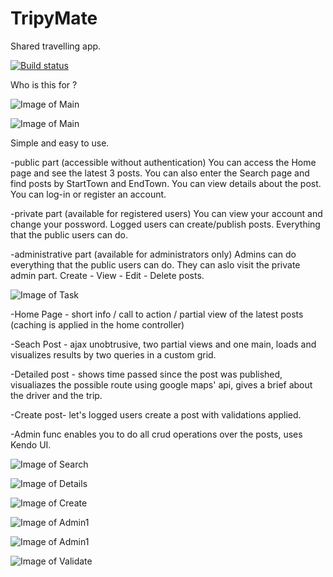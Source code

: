 # TripyMate
Shared travelling app.

[![Build status](https://ci.appveyor.com/api/projects/status/ytvuwrbqk4h7xpkv?svg=true)](https://ci.appveyor.com/project/petkoche/tripymate)


Who is this for ?

![Image of Main](https://2.bp.blogspot.com/-1i00rUPG70c/WeRQ8rRlkJI/AAAAAAAADEA/rQn-_mF5gxoPoFXXpSDq-pvzUKqPyLRqACLcBGAs/s1600/heading.png)

![Image of Main](https://4.bp.blogspot.com/-8g2FOijqOmQ/WeRSjSNT95I/AAAAAAAADEk/rinRZUKum6kgkv9aTfqEa3mL3SXCdJn7wCLcBGAs/s1600/HomePage.png)

Simple and easy to use.

-public part (accessible without authentication)
You can access the Home page and see the latest 3 posts.
You can also enter the Search page and find posts by StartTown and EndTown.
You can view details about the post.
You can log-in or register an account.

-private part (available for registered users)
You can view your account and change your possword.
Logged users can create/publish posts.
Everything that the public users can do.

-administrative part (available for administrators only)
Admins can do everything that the public users can do.
They can aslo visit the private admin part.
Create - View - Edit - Delete posts.

![Image of Task](https://2.bp.blogspot.com/-SLLOu2mfMZU/WeRVl5-49MI/AAAAAAAADEw/36DUVJW7lsYULtxJzGBFHdMyG53_NFUEACLcBGAs/s1600/herhe.jpg)

-Home Page - short info / call to action / partial view of the latest posts (caching is applied in the home controller)

-Seach Post - ajax unobtrusive, two partial views and one main, loads and visualizes results by two queries in a custom grid.

-Detailed post - shows time passed since the post was published, visualiazes the possible route using google maps' api, gives a brief about the driver and the trip.

-Create post- let's logged users create a post with validations applied.

-Admin func enables you to do all crud operations over the posts, uses Kendo UI.

![Image of Search](https://1.bp.blogspot.com/-4s7wFpcJJW4/WeRQ8yRfl2I/AAAAAAAADEE/8upo2hBoTaMXVSDRmjTMVny3J2OsKgq7QCLcBGAs/s1600/search.png)

![Image of Details](https://2.bp.blogspot.com/-6wieNFfKeC4/WeRSXQEfN0I/AAAAAAAADEg/uL5Vql8fzgwbeXfSBrj4jhQxVyrRFwd0gCLcBGAs/s1600/tripInfo.png)

![Image of Create](https://2.bp.blogspot.com/--PSRD9zRLQ8/WeRQ8crTr9I/AAAAAAAADD8/8rbaOfpi60E0C7s9cWGqawl_YaoCkUakACLcBGAs/s1600/create.png)

![Image of Admin1](https://4.bp.blogspot.com/-5Yx7DpWX0Tw/WeRQ69tXGEI/AAAAAAAADDw/TrhY63EqmfAIhaAb1CxkjQnzCur7deV_ACLcBGAs/s1600/Admin1.png)

![Image of Admin1](https://4.bp.blogspot.com/-NtaOJC9H5Wk/WeRQ6e-MuEI/AAAAAAAADDs/m1VR3Jp9F6sAd-MPVgq4F_gl6kO6a0GuQCLcBGAs/s1600/Admin2.png)

![Image of Validate](https://2.bp.blogspot.com/-IgJ4e-32vyc/WeRQ7qV3zfI/AAAAAAAADD4/JV7zvIH5g-s3uxngwDgBnMYh9GxsBMwAwCLcBGAs/s1600/Validations.png)

